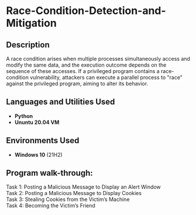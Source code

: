 <h1>Race-Condition-Detection-and-Mitigation</h1>



<h2>Description</h2>
 A race condition arises when multiple processes simultaneously access and modify the same data, and the execution outcome depends on the sequence of these accesses. 
 If a privileged program contains a race-condition vulnerability, attackers can execute a parallel process to "race" against the privileged program, aiming to alter its behavior.

 <h2>Languages and Utilities Used</h2>

- <b>Python</b> 
- <b>Ununtu 20.04 VM</b>

<h2>Environments Used </h2>

- <b>Windows 10</b> (21H2)

<h2>Program walk-through:</h2>

Task 1: Posting a Malicious Message to Display an Alert Window<br>
Task 2: Posting a Malicious Message to Display Cookies<br>
Task 3: Stealing Cookies from the Victim’s Machine<br>
Task 4: Becoming the Victim’s Friend<br>

<embed src a href="https://drive.google.com/file/d/1uCxoX4KH4VHQnJwIdMl1H1Zu7jlkE_vg/view" alt=""></a> </embed>


